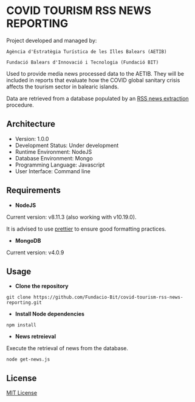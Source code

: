 # COVID TOURISM RSS NEWS REPORTING

Project developed and managed by:

    Agència d'Estratègia Turística de les Illes Balears (AETIB)

    Fundació Balears d'Innovació i Tecnologia (Fundació BIT)

Used to provide media news processed data to the AETIB. They will be included in reports that evaluate how the COVID global sanitary crisis affects the tourism sector in balearic islands.

Data are retrieved from a database populated by an [RSS news extraction](https://github.com/Fundacio-Bit/escolta-activa-rss-news-etl) procedure.

## Architecture

- Version: 1.0.0
- Development Status: Under development
- Runtime Environment: NodeJS
- Database Environment: Mongo
- Programming Language: Javascript
- User Interface: Command line

## Requirements

- **NodeJS**

Current version: v8.11.3 (also working with v10.19.0).

It is advised to use [prettier](https://www.codereadability.com/automated-code-formatting-with-prettier/) to ensure good formatting practices.

- **MongoDB**

Current version: v4.0.9

## Usage

- **Clone the repository**

```console
git clone https://github.com/Fundacio-Bit/covid-tourism-rss-news-reporting.git
```

- **Install Node dependencies**

```console
npm install
```

- **News retreieval**

Execute the retrieval of news from the database.

```console
node get-news.js
```

## License

[MIT License](./LICENSE)
